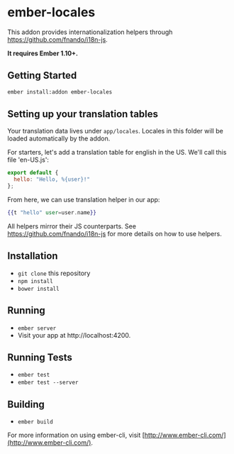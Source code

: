 # ember-locales

This addon provides internationalization helpers through https://github.com/fnando/i18n-js.

**It requires Ember 1.10+.**

## Getting Started

```bash
ember install:addon ember-locales
```

## Setting up your translation tables

Your translation data lives under `app/locales`. Locales in this folder will be loaded automatically by the addon.

For starters, let's add a translation table for english in the US. We'll call this file 'en-US.js':

```javascript
export default {
  hello: "Hello, %{user}!"
};
```

From here, we can use translation helper in our app:

```handlebars
{{t "hello" user=user.name}}
```

All helpers mirror their JS counterparts. See https://github.com/fnando/i18n-js for more details on how to use helpers.

## Installation

* `git clone` this repository
* `npm install`
* `bower install`

## Running

* `ember server`
* Visit your app at http://localhost:4200.

## Running Tests

* `ember test`
* `ember test --server`

## Building

* `ember build`

For more information on using ember-cli, visit [http://www.ember-cli.com/](http://www.ember-cli.com/).
